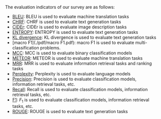 The evaluation indicators of our survey are as follows:
- [BLEU](./pdf/BLEU.pdf): BLEU is used to evaluate machine translation tasks
- [CHRF](./pdf/CHRF.pdf): CHRF is used to evaluate text generation tasks
- [CIDEr](./pdf/CIDEr.pdf): CIDEr is used to evaluate image description tasks
- [ENTROPY](./pdf/ENTROPY.pdf): ENTROPY is used to evaluate text generation tasks
- [KL divergence](./pdf/KL_divergence.pdf): KL divergence is used to evaluate text generation tasks
- [macro F1](./pdf/macro F1.pdf): macro F1 is used to evaluate multi-classification problems.
- [MCC](./pdf/MCC.pdf): MCC is used to evaluate binary classification models
- [METEOR](./pdf/METEOR.pdf): METEOR is used to evaluate machine translation tasks
- [MRR](./pdf/MRR.pdf): MRR is used to evaluate information retrieval tasks and ranking tasks
- [Perplexity](./pdf/Perplexity.pdf): Perplexity is used to evaluate language models
- [Precision](./pdf/Precision,Recall,F1.pdf): Precision is used to evaluate classification models, information retrieval tasks, etc.
- [Recall](./pdf/Precision,Recall,F1.pdf): Recall is used to evaluate classification models, information retrieval tasks, etc.
- [F1](./pdf/Precision,Recall,F1.pdf): $F_1$ is used to evaluate classification models, information retrieval tasks, etc.
- [ROUGE](./pdf/ROUGE.pdf): ROUGE is used to evaluate text generation tasks